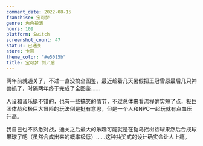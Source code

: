 ```yaml
---
comment_date: 2022-08-15
franchise: 宝可梦
genre: 角色扮演
hours: 109
platform: Switch
screenshot_count: 47
status: 已通关
store: 卡带
theme_color: "#e5015b"
title: 宝可梦 剑／盾
---
```

两年前就通关了，不过一直没搞全图鉴，最近趁着几天暑假把王冠雪原最后几只神兽抓了，时隔两年终于完成了全图鉴……

人设和音乐挺不错的，也有一些搞笑的情节，不过总体来看流程确实短了点，极巨团体战和极巨大冒险的玩法倒是挺有意思，但是一个人和NPC一起玩就有点血压升高。

我自己也不熟悉对战，通关之后最大的乐趣可能就是在铠岛摇树捡球果然后合成球果球了吧（虽然合成出来的概率极低）……这种抽奖式的设计确实会让人上瘾。